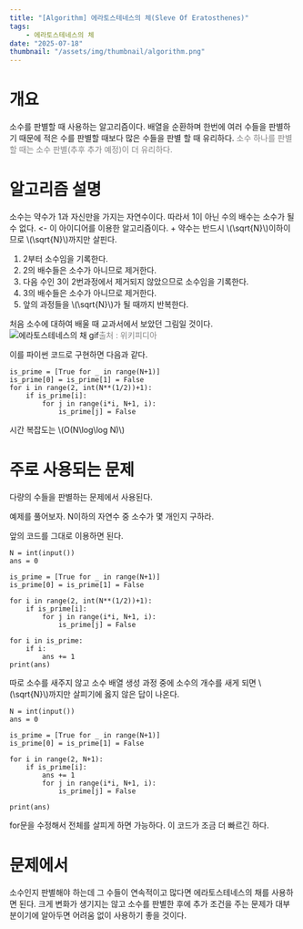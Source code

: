 ```yaml
---
title: "[Algorithm] 에라토스테네스의 체(Sleve Of Eratosthenes)"
tags:
    - 에라토스테네스의 체
date: "2025-07-18"
thumbnail: "/assets/img/thumbnail/algorithm.png"
---
```


# 개요
소수를 판별할 때 사용하는 알고리즘이다.
배열을 순환하며 한번에 여러 수들을 판별하기 때문에 적은 수를 판별할 때보다 많은 수들을 판별 할 때 유리하다.
<span style="color: gray">소수 하나를 판별할 때는 소수 판별(추후 추가 예정)이 더 유리하다.</span>

# 알고리즘 설명
소수는 약수가 1과 자신만을 가지는 자연수이다.
따라서 1이 아닌 수의 배수는 소수가 될 수 없다. <- 이 아이디어를 이용한 알고리즘이다.
\+ 약수는 반드시 \\(\sqrt{N}\\)이하이므로 \\(\sqrt{N}\\)까지만 살핀다.

1. 2부터 소수임을 기록한다.
2. 2의 배수들은 소수가 아니므로 제거한다.
3. 다음 수인 3이 2번과정에서 제거되지 않았으므로 소수임을 기록한다.
4. 3의 배수들은 소수가 아니므로 제거한다.
5. 앞의 과정들을 \\(\sqrt{N}\\)가 될 때까지 반복한다.

처음 소수에 대하여 배울 때 교과서에서 보았던 그림일 것이다.
![에라토스테네스의 채 gif](https://upload.wikimedia.org/wikipedia/commons/b/b9/Sieve_of_Eratosthenes_animation.gif)<span style="color: gray">출처 : 위키피디아</span>

이를 파이썬 코드로 구현하면 다음과 같다.
```
is_prime = [True for _ in range(N+1)]
is_prime[0] = is_prime[1] = False
for i in range(2, int(N**(1/2))+1):
	if is_prime[i]:
		for j in range(i*i, N+1, i):
			is_prime[j] = False
```
시간 복잡도는 \\(O(N\log\log N)\\)
# 주로 사용되는 문제
다량의 수들을 판별하는 문제에서 사용된다.

예제를 풀어보자.
N이하의 자연수 중 소수가 몇 개인지 구하라.

앞의 코드를 그대로 이용하면 된다.
```
N = int(input())  
ans = 0  
  
is_prime = [True for _ in range(N+1)]  
is_prime[0] = is_prime[1] = False  
  
for i in range(2, int(N**(1/2))+1):  
    if is_prime[i]:  
        for j in range(i*i, N+1, i):  
            is_prime[j] = False  
  
for i in is_prime:  
    if i:  
        ans += 1  
print(ans)
```
따로 소수를 새주지 않고 소수 배열 생성 과정 중에 소수의 개수를 새게 되면 \\(\sqrt{N}\\)까지만 살피기에 옳지 않은 답이 나온다.
```
N = int(input())  
ans = 0  
  
is_prime = [True for _ in range(N+1)]  
is_prime[0] = is_prime[1] = False  
  
for i in range(2, N+1):  
    if is_prime[i]:  
        ans += 1  
        for j in range(i*i, N+1, i):  
            is_prime[j] = False  
  
print(ans)
```
for문을 수정해서 전체를 살피게 하면 가능하다. 이 코드가 조금 더 빠르긴 하다.
# 문제에서
소수인지 판별해야 하는데 그 수들이 연속적이고 많다면 에라토스테네스의 채를 사용하면 된다.
크게 변화가 생기지는 않고 소수를 판별한 후에 추가 조건을 주는 문제가 대부분이기에 알아두면 어려움 없이 사용하기 좋을 것이다.